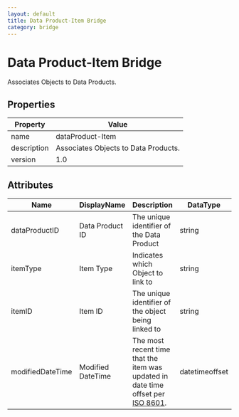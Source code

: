 ```yaml
---
layout: default
title: Data Product-Item Bridge 
category: bridge
---
```


# Data Product-Item Bridge

Associates Objects to Data Products.

## Properties

| Property    | Value                                |
| ----------- | ------------------------------------ |
| name        | dataProduct-Item                     |
| description | Associates Objects to Data Products. |
| version     | 1.0                                  |

## Attributes 

| Name         | DisplayName   | Description                           | DataType | Required? | isNullableda |
| ------------ | ------------- | ------------------------------------- | -------- | --------- | ---------- |
| dataProductID    | Data Product ID | The unique identifier of the Data Product | string   | yes       | false      |
| itemType         | Item Type | Indicates which Object to link to | string   | yes       | false      |
| itemID           | Item ID | The unique identifier of the object being linked to | string | yes | false |
| modifiedDateTime| Modified DateTime | The most recent time that the item was updated in date time offset per [ISO 8601](https://www.wikipedia.org/wiki/ISO_8601).  | datetimeoffset | no      | true   |
